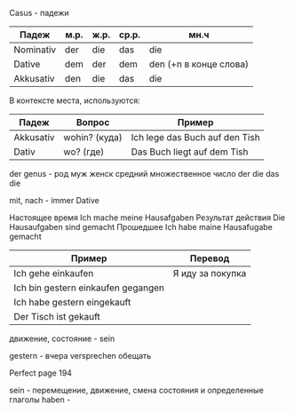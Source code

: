 

Casus - падежи 

Падеж     | м.р.   | ж.р.  | ср.р.  | мн.ч
----------|--------|-------|--------|----
Nominativ | der    | die   | das    | die
Dative    | dem    | der   | dem    | den (+n в конце слова)
Akkusativ | den    | die   | das    | die

В контексте места, используются:

Падеж     |   Вопрос     | Пример
----------|--------------|----------------------------------
Akkusativ | wohin? (куда)| Ich lege das Buch auf den Tish
Dativ     | wo?    (где) | Das Buch liegt auf dem Tish

der genus - род
муж женск средний множественное число
der die das die

mit, nach - immer Dative

Настоящее время    Ich mache meine Hausafgaben
Результат действия Die Hausaufgaben sind gemacht
Прошедшее          Ich habe maine Hausafugabe gemacht 

Пример                             | Перевод
-----------------------------------|------------------
Ich gehe einkaufen                 | Я иду за покупка
Ich bin gestern einkaufen gegangen |
Ich habe gestern eingekauft        |
Der Tisch ist gekauft              |

движение, состояние - sein

gestern - вчера
versprechen обещать


Perfect page 194



sein - перемещение, движение, смена состояния и определенные глаголы
haben - 